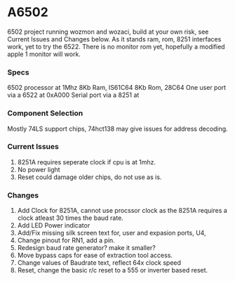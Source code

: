 # A6502
 6502 project running wozmon and wozaci, build at your own risk, see Current Issues and Changes below.
 As it stands ram, rom, 8251 interfaces work, yet to try the 6522.
 There is no monitor rom yet, hopefully a modified apple 1 monitor will work.
 
 ### Specs
 6502 processor at 1Mhz
 8Kb Ram, IS61C64
 8Kb Rom, 28C64
 One user port via a 6522 at 0xA000
 Serial port via a 8251 at 
 
 ### Component Selection
 Mostly 74LS support chips, 74hct138 may give issues for address decoding.
 
 ### Current Issues
 1. 8251A requires seperate clock if cpu is at 1mhz.
 2. No power light
 3. Reset could damage older chips, do not use as is.
 
 ### Changes
 1. Add Clock for 8251A, cannot use procssor clock as the 8251A requires a clock atleast 30 times the baud rate.
 2. Add LED Power indicator
 3. Add/Fix missing silk screen text for, user and expasion ports, U4,
 4. Change pinout for RN1, add a pin.
 5. Redesign baud rate generator? make it smaller?
 6. Move bypass caps for ease of extraction tool access.
 7. Change values of Baudrate text, reflect 64x clock speed 
 8. Reset, change the basic r/c reset to a 555 or inverter based reset.
